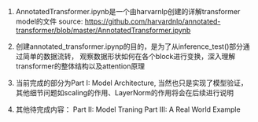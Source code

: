 1. AnnotatedTransformer.ipynb是一个由harvarnlp创建的详解transformer model的文件
   source: https://github.com/harvardnlp/annotated-transformer/blob/master/AnnotatedTransformer.ipynb

2. 创建annotated_transformer.ipynp的目的，是为了从inference_test()部分通过简单的数据流转，
   观察数据形状如何在各个block进行变换，深入理解transformer的整体结构以及attention原理

3. 当前完成的部分为Part I: Model Architecture, 当然也只是实现了模型验证，
   其他细节问题如scaling的作用、LayerNorm的作用将会在后续进行说明

4. 其他待完成内容：
   Part II: Model Traning
   Part III: A Real World Example
